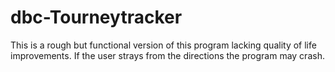 # dbc-Tourneytracker

This is a rough but functional version of this program lacking quality of life improvements.
If the user strays from the directions the program may crash.